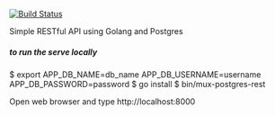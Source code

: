 [![Build Status](https://semaphoreci.com/api/v1/ayoo/go-mux-postgres-rest/branches/master/shields_badge.svg)](https://semaphoreci.com/ayoo/go-mux-postgres-rest)


Simple RESTful API using Golang and Postgres

##### to run the serve locally
$ export APP_DB_NAME=db_name APP_DB_USERNAME=username APP_DB_PASSWORD=password
$ go install
$ bin/mux-postgres-rest

Open web browser and type http://localhost:8000